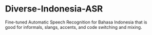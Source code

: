# Diverse-Indonesia-ASR
Fine-tuned Automatic Speech Recognition for Bahasa Indonesia that is good for informals, slangs, accents, and code switching and mixing.
